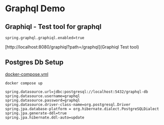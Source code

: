 # Graphql Demo


## Graphiql - Test tool for graphql
```properties
spring.graphql.graphiql.enabled=true
```
[http://localhost:8080/graphiql?path=/graphql](Graphiql Test tool)


## Postgres Db Setup
[docker-compose.yml](docker-compose.yml)
```shell
docker compose up
```
```properties
spring.datasource.url=jdbc:postgresql://localhost:5432/graphql-db
spring.datasource.username=graphql
spring.datasource.password=graphql
spring.datasource.driver-class-name=org.postgresql.Driver
spring.jpa.database-platform = org.hibernate.dialect.PostgreSQLDialect
spring.jpa.generate-ddl=true
spring.jpa.hibernate.ddl-auto=update
```
